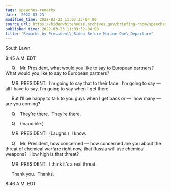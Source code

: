 ```yaml
---
tags: speeches-remarks
date: '2022-03-23'
modified_time: 2022-03-23 11:03:33-04:00
source_url: https://bidenwhitehouse.archives.gov/briefing-room/speeches-remarks/2022/03/23/remarks-by-president-biden-before-marine-one-departure-16/
published_time: 2022-03-23 11:03:32-04:00
title: "Remarks by President\_Biden Before Marine One\_Departure"
---
```

 
South Lawn

8:45 A.M. EDT

     Q    Mr. President, what would you like to say to European
partners?  What would you like to say to European partners?

     MR. PRESIDENT:  I’m going to say that to their face.  I’m going to
say — all I have to say, I’m going to say when I get there. 

     But I’ll be happy to talk to you guys when I get back or —  how
many — are you coming?

     Q    They’re there.  They’re there.

     Q    (Inaudible.)

     MR. PRESIDENT:  (Laughs.)  I know.

     Q    Mr. President, how concerned — how concerned are you about the
threat of chemical warfare right now, that Russia will use chemical
weapons?  How high is that threat?

     MR. PRESIDENT:  I think it’s a real threat.

     Thank you.  Thanks.

8:46 A.M. EDT
